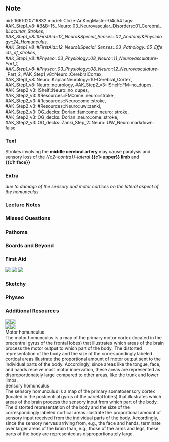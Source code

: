 ## Note
nid: 1661020716832
model: Cloze-AnKingMaster-04c54
tags: #AK_Step1_v8::#B&B::15_Neuro::03_Neurovascular_Disorders::01_Cerebral_&_Lacunar_Strokes, #AK_Step1_v8::#FirstAid::12_Neuro_&_Special_Senses::02_Anatomy_&_Physiology::24_Homunculus, #AK_Step1_v8::#FirstAid::12_Neuro_&_Special_Senses::03_Pathology::05_Effects_of_strokes, #AK_Step1_v8::#Physeo::03_Physiology::08_Neuro::11_Neurovasculature_-_Part_1, #AK_Step1_v8::#Physeo::03_Physiology::08_Neuro::12_Neurovasculature_-_Part_2, #AK_Step1_v8::Neuro::CerebralCortex, #AK_Step1_v8::Neuro::KaplanNeurology::10-Cerebral_Cortex, #AK_Step1_v8::Neuro::neurology, #AK_Step2_v3::!Shelf::FM::no_dupes, #AK_Step2_v3::!Shelf::Neuro::no_dupes, #AK_Step2_v3::#Resources::FM::ome::neuro::stroke, #AK_Step2_v3::#Resources::Neuro::ome::stroke, #AK_Step2_v3::#Resources::Neuro::uw::zanki, #AK_Step2_v3::OG_decks::Dorian::fam::ome::neuro::stroke, #AK_Step2_v3::OG_decks::Dorian::neuro::ome::stroke, #AK_Step2_v3::OG_decks::Zanki_Step_2::Neuro::UW_Neuro
markdown: false

### Text
<div>
  <div>
    Strokes involving the <b>middle cerebral artery</b> may cause
    paralysis and sensory loss of the <i>{{c2::contra}}-lateral</i>
    <b>{{c1::upper}} limb</b> and <b>{{c1::face}}</b>
  </div>
</div>

### Extra
<i>due to damage of the sensory and motor cortices on the lateral
aspect of the homunculus</i>

### Lecture Notes


### Missed Questions


### Pathoma


### Boards and Beyond


### First Aid
<img src="tmpt036UI.png"> <img src="tmp5jO3V3.png"> <img src= 
"tmpUwgoyI.png">

### Sketchy


### Physeo


### Additional Resources
<div><img src="paste-29bc7ad3227aa1d49a3f0a2cec234e1190fb2874.jpg"
class="resizer"><img src="big_5d766f49a291b.jpg" class=
"resizer"></div><img src="big_5b06cbcb6107b.jpg" class=
"resizer"><img src="big_5df38e6172274.jpg" class="resizer">
<div>
  <div>
    <div>
      Motor homunculus
    </div>
  </div>
  <div>
    <div>
      <div>
        The motor homunculus is a map of the primary motor cortex
        (located in the precentral gyrus of the frontal lobes) that
        illustrates which areas of the brain process the motor
        output to which part of the body. The distorted
        representation of the body and the size of the
        correspondingly labeled cortical areas illustrate the
        proportional amount of motor output sent to the individual
        parts of the body. Accordingly, since areas like the
        tongue, face, and hands receive most motor innervation,
        these areas are represented as disproportionately large
        compared to other areas, like the trunk and lower limbs.
      </div>
    </div>
  </div>
</div>
<div>
  <div>
    <div>
      Sensory homunculus
    </div>
  </div>
  <div>
    <div>
      <div>
        The sensory homunculus is a map of the primary
        somatosensory cortex (located in the postcentral gyrus of
        the parietal lobes) that illustrates which areas of the
        brain process the sensory input from which part of the
        body. The distorted representation of the body and the size
        of the correspondingly labeled cortical areas illustrate
        the proportional amount of sensory input received from the
        individual parts of the body. Accordingly, since the
        sensory nerves arriving from, e.g., the face and hands,
        terminate over larger areas of the brain than, e.g., those
        of the arms and legs, these parts of the body are
        represented as disproportionately large.
      </div>
    </div>
  </div>
</div>
